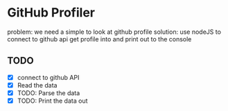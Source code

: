 # GitHub Profiler

problem: we need a simple to look at github profile
solution: use nodeJS to connect to github api get profile into and print out to the console

## TODO
* [x] connect to github API
* [x] Read the data
* [x] TODO: Parse the data
* [x] TODO: Print the data out